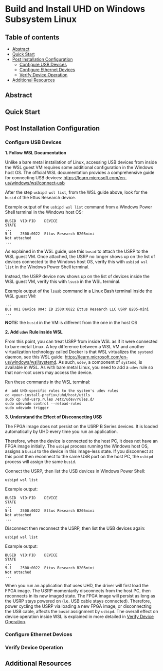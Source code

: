 # Build and Install UHD on Windows Subsystem Linux

## Table of contents

- [Abstract](#abstract)
- [Quick Start](#quick-start)
- [Post Installation Configuration](#post-installation-configuration)
    - [Configure USB Devices](#configure-usb-devices)
    - [Configure Ethernet Devices](#configure-ethernet-devices)
    - [Verify Device Operation](#verify-device-operation)
- [Additional Resources](#additional-resources)

## Abstract

## Quick Start

## Post Installation Configuration

### Configure USB Devices

**1. Follow WSL Documentation**

Unlike a bare metal installation of Linux, accessing USB devices from inside the WSL guest VM requires some
additional configuration in the Windows host OS. The official WSL documentation provides a comprehensive guide for 
connecting USB devices:
https://learn.microsoft.com/en-us/windows/wsl/connect-usb

After the step ``usbipd wsl list``, from the WSL guide above, look for the ``busid`` of the Ettus Research 
device.

Example output of the ``usbipd wsl list`` command from a Windows Power Shell terminal in the Windows host OS:
```shell
BUSID  VID:PID    DEVICE                                                        STATE
...
5-1    2500:0022  Ettus Research B205mini                                       Not attached
...
```

As explained in the WSL guide, use this ``busid`` to attach the USRP to the WSL guest VM. Once attached, the 
USRP no longer shows up on the list of devices connected to the Windows host OS, verify this with ``usbipd wsl 
list`` in the Windows Power Shell terminal. 

Instead, the USRP device now shows up on the list of devices inside the WSL 
guest VM, verify this with 
``lsusb`` in the WSL terminal.

Example output of the ``lsusb`` command in a Linux Bash terminal inside the WSL guest VM:

```shell
...
Bus 001 Device 004: ID 2500:0022 Ettus Research LLC USRP B205-mini
...
```
**NOTE:** the ``busid`` in the VM is different from the one in the host OS

**2. Add ``udev`` Rule inside WSL**

From this point, you can treat USRP from inside WSL as if it were connected to bare metal Linux. A key difference 
between a WSL VM and another virtualization technology called Docker is that WSL virtualizes the ``systemd`` 
daemon, see this WSL guide: https://learn.microsoft.com/en-us/windows/wsl/systemd. As such, ``udev``, a component of 
``systemd``, is available in WSL. As with bare metal Linux, you need to add a ``udev`` rule so that non-root users 
may access the device.

Run these commands in the WSL terminal:
```shell
#  add UHD-specific rules to the system's udev rules
cd <your-install-prefix>/uhd/host/utils
sudo cp uhd-usrp.rules /etc/udev/rules.d/
sudo udevadm control --reload-rules
sudo udevadm trigger
```
**3. Understand the Effect of Disconnecting USB**

The FPGA image does not persist on the USRP B Series devices. It is loaded automatically by UHD every time you run 
an application. 

Therefore, when the device is connected to the host PC, it does not have an FPGA image initially. The ``usbipd`` 
process running the Windows host OS, assigns a ``busid`` to the device in this image-less state. If you disconnect 
at this point then reconnect to the same USB port on the host PC, the ``usbipd`` process will assign the same ``busid``.

Connect the USRP, then list the USB devices in Windows Power Shell:
```shell
usbipd wsl list
```
Example output:
```shell
BUSID  VID:PID    DEVICE                                                        STATE
...
5-1    2500:0022  Ettus Research B205mini                                       Not attached
...
```
Disconnect then reconnect the USRP, then list the USB devices again:
```shell
usbipd wsl list
```
Example output:
```shell
BUSID  VID:PID    DEVICE                                                        STATE
...
5-1    2500:0022  Ettus Research B205mini                                       Not attached
...
```

When you run an application that uses UHD, the driver will first load the FPGA image. The USRP momentarily 
disconnects from the host PC, then reconnects in its new imaged state. The FPGA image will persist as long as the 
USRP stays powered on (i.e. USB cable stays connected). Therefore, power cycling the USRP via loading a new FPGA image, 
or disconnecting the USB cable, affects the ``busid`` assignment by ``usbipd``. The overall effect on device 
operation inside WSL is explained in more detailed in [Verify Device Operation](#verify-device-operation).


### Configure Ethernet Devices

### Verify Device Operation

## Additional Resources


